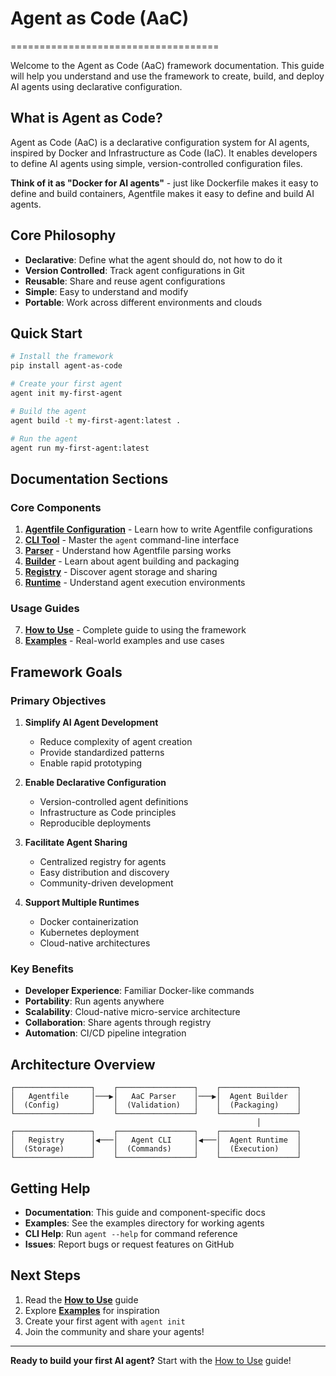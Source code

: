 # Agent as Code (AaC)
====================================

Welcome to the Agent as Code (AaC) framework documentation. This guide will help you understand and use the framework to create, build, and deploy AI agents using declarative configuration.

## What is Agent as Code?

Agent as Code (AaC) is a declarative configuration system for AI agents, inspired by Docker and Infrastructure as Code (IaC). It enables developers to define AI agents using simple, version-controlled configuration files.

**Think of it as "Docker for AI agents"** - just like Dockerfile makes it easy to define and build containers, Agentfile makes it easy to define and build AI agents.

## Core Philosophy

- **Declarative**: Define what the agent should do, not how to do it
- **Version Controlled**: Track agent configurations in Git
- **Reusable**: Share and reuse agent configurations
- **Simple**: Easy to understand and modify
- **Portable**: Work across different environments and clouds

## Quick Start

```bash
# Install the framework
pip install agent-as-code

# Create your first agent
agent init my-first-agent

# Build the agent
agent build -t my-first-agent:latest .

# Run the agent
agent run my-first-agent:latest
```

## Documentation Sections

### Core Components

1. **[Agentfile Configuration](./agentfile.md)** - Learn how to write Agentfile configurations
2. **[CLI Tool](./cli.md)** - Master the `agent` command-line interface
3. **[Parser](./parser.md)** - Understand how Agentfile parsing works
4. **[Builder](./builder.md)** - Learn about agent building and packaging
5. **[Registry](./registry.md)** - Discover agent storage and sharing
6. **[Runtime](./runtime.md)** - Understand agent execution environments

### Usage Guides

7. **[How to Use](./how-to-use.md)** - Complete guide to using the framework
8. **[Examples](./examples.md)** - Real-world examples and use cases

## Framework Goals

### Primary Objectives

1. **Simplify AI Agent Development**
   - Reduce complexity of agent creation
   - Provide standardized patterns
   - Enable rapid prototyping

2. **Enable Declarative Configuration**
   - Version-controlled agent definitions
   - Infrastructure as Code principles
   - Reproducible deployments

3. **Facilitate Agent Sharing**
   - Centralized registry for agents
   - Easy distribution and discovery
   - Community-driven development

4. **Support Multiple Runtimes**
   - Docker containerization
   - Kubernetes deployment
   - Cloud-native architectures

### Key Benefits

- **Developer Experience**: Familiar Docker-like commands
- **Portability**: Run agents anywhere
- **Scalability**: Cloud-native micro-service architecture
- **Collaboration**: Share agents through registry
- **Automation**: CI/CD pipeline integration

## Architecture Overview

```
┌─────────────────┐    ┌─────────────────┐    ┌─────────────────┐
│   Agentfile     │───▶│   AaC Parser    │───▶│  Agent Builder  │
│  (Config)       │    │  (Validation)   │    │  (Packaging)    │
└─────────────────┘    └─────────────────┘    └─────────────────┘
                                                       │
┌─────────────────┐    ┌─────────────────┐    ┌─────────────────┐
│   Registry      │◀───│   Agent CLI     │◀───│  Agent Runtime  │
│  (Storage)      │    │  (Commands)     │    │  (Execution)    │
└─────────────────┘    └─────────────────┘    └─────────────────┘
```

## Getting Help

- **Documentation**: This guide and component-specific docs
- **Examples**: See the examples directory for working agents
- **CLI Help**: Run `agent --help` for command reference
- **Issues**: Report bugs or request features on GitHub

## Next Steps

1. Read the **[How to Use](./how-to-use.md)** guide
2. Explore **[Examples](./examples.md)** for inspiration
3. Create your first agent with `agent init`
4. Join the community and share your agents!

---

**Ready to build your first AI agent?** Start with the [How to Use](./how-to-use.md) guide!
